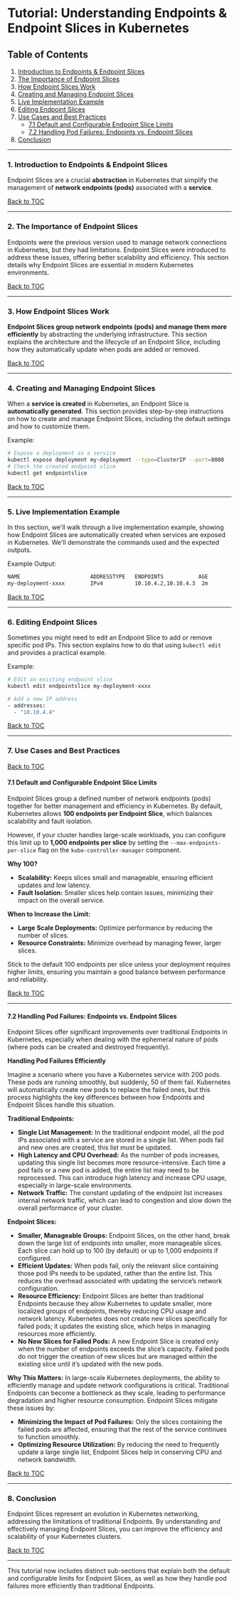 
# Tutorial: Understanding Endpoints & Endpoint Slices in Kubernetes

## Table of Contents

1. [Introduction to Endpoints & Endpoint Slices](#1-introduction-to-endpoints--endpoint-slices)
2. [The Importance of Endpoint Slices](#2-the-importance-of-endpoint-slices)
3. [How Endpoint Slices Work](#3-how-endpoint-slices-work)
4. [Creating and Managing Endpoint Slices](#4-creating-and-managing-endpoint-slices)
5. [Live Implementation Example](#5-live-implementation-example)
6. [Editing Endpoint Slices](#6-editing-endpoint-slices)
7. [Use Cases and Best Practices](#7-use-cases-and-best-practices)
   - [7.1 Default and Configurable Endpoint Slice Limits](#71-default-and-configurable-endpoint-slice-limits)
   - [7.2 Handling Pod Failures: Endpoints vs. Endpoint Slices](#72-handling-pod-failures-endpoints-vs-endpoint-slices)
8. [Conclusion](#8-conclusion)

---

### 1. Introduction to Endpoints & Endpoint Slices

Endpoint Slices are a crucial **abstraction** in Kubernetes that simplify the management of **network endpoints (pods)** associated with a **service**. 

[Back to TOC](#tutorial-understanding-endpoints--endpoint-slices-in-kubernetes)

---

### 2. The Importance of Endpoint Slices

Endpoints were the previous version used to manage network connections in Kubernetes, but they had limitations. Endpoint Slices were introduced to address these issues, offering better scalability and efficiency. This section details why Endpoint Slices are essential in modern Kubernetes environments.

[Back to TOC](#tutorial-understanding-endpoints--endpoint-slices-in-kubernetes)

---

### 3. How Endpoint Slices Work

**Endpoint Slices group network endpoints (pods) and manage them more efficiently** by abstracting the underlying infrastructure. This section explains the architecture and the lifecycle of an Endpoint Slice, including how they automatically update when pods are added or removed.

[Back to TOC](#tutorial-understanding-endpoints--endpoint-slices-in-kubernetes)

---

### 4. Creating and Managing Endpoint Slices

When a **service is created** in Kubernetes, an Endpoint Slice is **automatically generated**. This section provides step-by-step instructions on how to create and manage Endpoint Slices, including the default settings and how to customize them.

Example:
```bash
# Expose a deployment as a service
kubectl expose deployment my-deployment --type=ClusterIP --port=8080
# Check the created endpoint slice
kubectl get endpointslice
```

[Back to TOC](#tutorial-understanding-endpoints--endpoint-slices-in-kubernetes)

---

### 5. Live Implementation Example

In this section, we'll walk through a live implementation example, showing how Endpoint Slices are automatically created when services are exposed in Kubernetes. We'll demonstrate the commands used and the expected outputs.

Example Output:
```bash
NAME                      ADDRESSTYPE   ENDPOINTS           AGE
my-deployment-xxxx        IPv4          10.10.4.2,10.10.4.3  2m
```

[Back to TOC](#tutorial-understanding-endpoints--endpoint-slices-in-kubernetes)

---

### 6. Editing Endpoint Slices

Sometimes you might need to edit an Endpoint Slice to add or remove specific pod IPs. This section explains how to do that using `kubectl edit` and provides a practical example.

Example:
```bash
# Edit an existing endpoint slice
kubectl edit endpointslice my-deployment-xxxx

# Add a new IP address
- addresses:
  - "10.10.4.4"
```

[Back to TOC](#tutorial-understanding-endpoints--endpoint-slices-in-kubernetes)

---

### 7. Use Cases and Best Practices

[Back to TOC](#tutorial-understanding-endpoints--endpoint-slices-in-kubernetes)

#### 7.1 Default and Configurable Endpoint Slice Limits

Endpoint Slices group a defined number of network endpoints (pods) together for better management and efficiency in Kubernetes. By default, Kubernetes allows **100 endpoints per Endpoint Slice**, which balances scalability and fault isolation.

However, if your cluster handles large-scale workloads, you can configure this limit up to **1,000 endpoints per slice** by setting the `--max-endpoints-per-slice` flag on the `kube-controller-manager` component.

**Why 100?**
- **Scalability:** Keeps slices small and manageable, ensuring efficient updates and low latency.
- **Fault Isolation:** Smaller slices help contain issues, minimizing their impact on the overall service.

**When to Increase the Limit:**
- **Large Scale Deployments:** Optimize performance by reducing the number of slices.
- **Resource Constraints:** Minimize overhead by managing fewer, larger slices.

Stick to the default 100 endpoints per slice unless your deployment requires higher limits, ensuring you maintain a good balance between performance and reliability.

[Back to TOC](#tutorial-understanding-endpoints--endpoint-slices-in-kubernetes)

---

#### 7.2 Handling Pod Failures: Endpoints vs. Endpoint Slices

Endpoint Slices offer significant improvements over traditional Endpoints in Kubernetes, especially when dealing with the ephemeral nature of pods (where pods can be created and destroyed frequently).

**Handling Pod Failures Efficiently**

Imagine a scenario where you have a Kubernetes service with 200 pods. These pods are running smoothly, but suddenly, 50 of them fail. Kubernetes will automatically create new pods to replace the failed ones, but this process highlights the key differences between how Endpoints and Endpoint Slices handle this situation.

**Traditional Endpoints:**
- **Single List Management:** In the traditional endpoint model, all the pod IPs associated with a service are stored in a single list. When pods fail and new ones are created, this list must be updated. 
- **High Latency and CPU Overhead:** As the number of pods increases, updating this single list becomes more resource-intensive. Each time a pod fails or a new pod is added, the entire list may need to be reprocessed. This can introduce high latency and increase CPU usage, especially in large-scale environments.
- **Network Traffic:** The constant updating of the endpoint list increases internal network traffic, which can lead to congestion and slow down the overall performance of your cluster.

**Endpoint Slices:**
- **Smaller, Manageable Groups:** Endpoint Slices, on the other hand, break down the large list of endpoints into smaller, more manageable slices. Each slice can hold up to 100 (by default) or up to 1,000 endpoints if configured.
- **Efficient Updates:** When pods fail, only the relevant slice containing those pod IPs needs to be updated, rather than the entire list. This reduces the overhead associated with updating the service’s network configuration.
- **Resource Efficiency:** Endpoint Slices are better than traditional Endpoints because they allow Kubernetes to update smaller, more localized groups of endpoints, thereby reducing CPU usage and network latency. Kubernetes does not create new slices specifically for failed pods; it updates the existing slice, which helps in managing resources more efficiently.
- **No New Slices for Failed Pods:** A new Endpoint Slice is created only when the number of endpoints exceeds the slice’s capacity. Failed pods do not trigger the creation of new slices but are managed within the existing slice until it’s updated with the new pods.

**Why This Matters:**
In large-scale Kubernetes deployments, the ability to efficiently manage and update network configurations is critical. Traditional Endpoints can become a bottleneck as they scale, leading to performance degradation and higher resource consumption. Endpoint Slices mitigate these issues by:
- **Minimizing the Impact of Pod Failures:** Only the slices containing the failed pods are affected, ensuring that the rest of the service continues to function smoothly.
- **Optimizing Resource Utilization:** By reducing the need to frequently update a large single list, Endpoint Slices help in conserving CPU and network bandwidth.

[Back to TOC](#tutorial-understanding-endpoints--endpoint-slices-in-kubernetes)

---

### 8. Conclusion

Endpoint Slices represent an evolution in Kubernetes networking, addressing the limitations of traditional Endpoints. By understanding and effectively managing Endpoint Slices, you can improve the efficiency and scalability of your Kubernetes clusters.

[Back to TOC](#tutorial-understanding-endpoints--endpoint-slices-in-kubernetes)

---

This tutorial now includes distinct sub-sections that explain both the default and configurable limits for Endpoint Slices, as well as how they handle pod failures more efficiently than traditional Endpoints.
